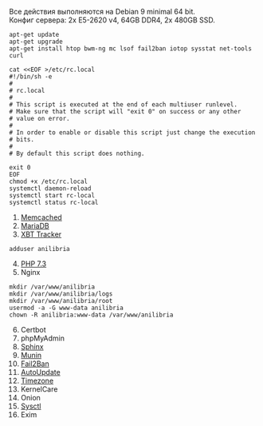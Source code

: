 Все действия выполняются на Debian 9 minimal 64 bit.<br/>
Конфиг сервера: 2x E5-2620 v4, 64GB DDR4, 2x 480GB SSD.<br/>

```
apt-get update
apt-get upgrade
apt-get install htop bwm-ng mc lsof fail2ban iotop sysstat net-tools curl

cat <<EOF >/etc/rc.local
#!/bin/sh -e
#
# rc.local
#
# This script is executed at the end of each multiuser runlevel.
# Make sure that the script will "exit 0" on success or any other
# value on error.
#
# In order to enable or disable this script just change the execution
# bits.
#
# By default this script does nothing.

exit 0
EOF
chmod +x /etc/rc.local
systemctl daemon-reload
systemctl start rc-local
systemctl status rc-local
```

1. <a href="https://github.com/anilibria/docs/blob/master/install/memcached.md">Memcached</a>
2. <a href="https://github.com/anilibria/docs/blob/master/install/mariadb.md">MariaDB</a>
3. <a href="https://github.com/anilibria/docs/blob/master/install/xbt_tracker.md">XBT Tracker</a>
```
adduser anilibria
```
4. <a href="https://github.com/anilibria/docs/blob/master/install/php73.md">PHP 7.3</a>
5. Nginx

```
mkdir /var/www/anilibria
mkdir /var/www/anilibria/logs
mkdir /var/www/anilibria/root
usermod -a -G www-data anilibria
chown -R anilibria:www-data /var/www/anilibria
```

6. Certbot
7. phpMyAdmin
8. <a href="https://github.com/anilibria/docs/blob/master/install/sphinx.md">Sphinx</a>
9. <a href="https://github.com/anilibria/docs/blob/master/install/munin.md">Munin</a>
10. <a href="https://github.com/anilibria/docs/blob/master/install/fail2ban.md">Fail2Ban</a>
11. <a href="https://github.com/anilibria/docs/blob/master/install/autoupdate.md">AutoUpdate</a>
12. <a href="https://github.com/anilibria/docs/blob/master/install/timezone.md">Timezone</a>
13. KernelCare
14. Onion
15. <a href="https://github.com/anilibria/docs/blob/master/install/sysctl.md">Sysctl</a>
16. Exim
